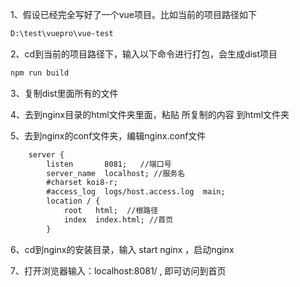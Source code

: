 

1、假设已经完全写好了一个vue项目。比如当前的项目路径如下

```txt
D:\test\vuepro\vue-test
```

2、cd到当前的项目路径下，输入以下命令进行打包，会生成dist项目

```txt
npm run build
```

3、复制dist里面所有的文件

4、去到nginx目录的html文件夹里面，粘贴 所复制的内容 到html文件夹

5、去到nginx的conf文件夹，编辑nginx.conf文件

```txt
    server {
        listen       8081;   //端口号
        server_name  localhost; //服务名
        #charset koi8-r;
        #access_log  logs/host.access.log  main;
        location / {
            root   html;  //根路径
            index  index.html; //首页
        }
```

6、cd到nginx的安装目录，输入 start nginx ，启动nginx

7、打开浏览器输入：localhost:8081/ , 即可访问到首页
